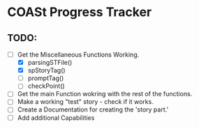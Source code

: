 # COASt Progress Tracker

## TODO:
- [ ] Get the Miscellaneous Functions Working.
  - [x] parsingSTFile()
  - [x] spStoryTag()
  - [ ] promptTag()
  - [ ] checkPoint()
- [ ] Get the main Function wokring with the rest of the functions.
- [ ] Make a working "test" story - check if it works.
- [ ] Create a Documentation for creating the 'story part.'
- [ ] Add additional Capabilities